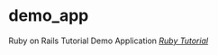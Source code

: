 demo_app
========

Ruby on Rails Tutorial Demo Application
[*Ruby Tutorial*](http://ruby.railstutorial.org/chapters/beginning#sec-the_first_application)
